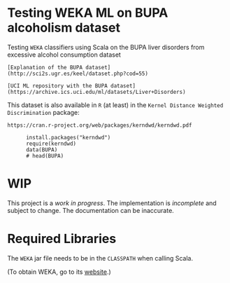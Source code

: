 # Testing WEKA ML on BUPA alcoholism dataset

Testing `WEKA` classifiers using Scala on the BUPA liver disorders from excessive alcohol consumption dataset

    [Explanation of the BUPA dataset](http://sci2s.ugr.es/keel/dataset.php?cod=55)

    [UCI ML repository with the BUPA dataset](https://archive.ics.uci.edu/ml/datasets/Liver+Disorders)

This dataset is also available in `R` (at least) in the `Kernel Distance Weighted Discrimination` package:

    https://cran.r-project.org/web/packages/kerndwd/kerndwd.pdf

          install.packages("kerndwd")
          require(kerndwd)
          data(BUPA)
          # head(BUPA)

# WIP

This project is a *work in progress*. The implementation is *incomplete* and
subject to change. The documentation can be inaccurate.

# Required Libraries

The `WEKA` jar file needs to be in the `CLASSPATH` when calling Scala.

(To obtain WEKA, go to its [website](http://www.cs.waikato.ac.nz/ml/weka/downloading.html).)

